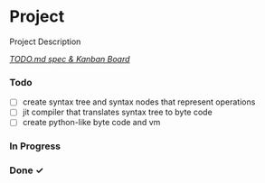 # Project

Project Description

<em>[TODO.md spec & Kanban Board](https://bit.ly/3fCwKfM)</em>

### Todo

- [ ] create syntax tree and syntax nodes that represent operations  
- [ ] jit compiler that translates syntax tree to byte code  
- [ ] create python-like byte code and vm  

### In Progress


### Done ✓


